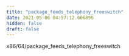 ```yaml
---
title: "package_feeds_telephony_freeswitch"
date: 2021-05-06 04:57:12.606896
hidden: false
draft: false
---
```


x86/64/package_feeds_telephony_freeswitch

